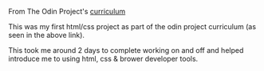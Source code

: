 From The Odin Project's [curriculum](http://www.theodinproject.com/courses/web-development-101/lessons/html-css)

This was my first html/css project as part of the odin project curriculum (as seen in the above link).

This took me around 2 days to complete working on and off and helped introduce me to using html, css & brower developer tools. 


